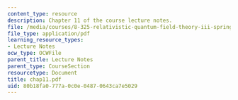 ```yaml
---
content_type: resource
description: Chapter 11 of the course lecture notes.
file: /media/courses/8-325-relativistic-quantum-field-theory-iii-spring-2003/80b18fa0777a0c0e04870643ca7e5029_chap11.pdf
file_type: application/pdf
learning_resource_types:
- Lecture Notes
ocw_type: OCWFile
parent_title: Lecture Notes
parent_type: CourseSection
resourcetype: Document
title: chap11.pdf
uid: 80b18fa0-777a-0c0e-0487-0643ca7e5029
---
```


